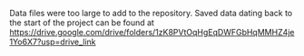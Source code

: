 Data files were too large to add to the repository.  Saved data dating back to the start of the project can be found at https://drive.google.com/drive/folders/1zK8PVtOqHgEqDWFGbHqMMHZ4je1Yo6X7?usp=drive_link
